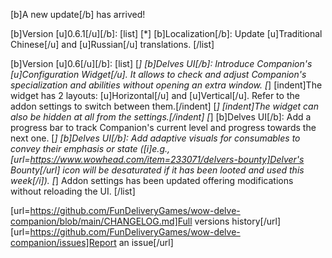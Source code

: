 [b]A new update[/b] has arrived!

[b]Version [u]0.6.1[/u][/b]:
[list]
[*] [b]Localization[/b]: Update [u]Traditional Chinese[/u] and [u]Russian[/u] translations.
[/list]

[b]Version [u]0.6[/u][/b]:
[list]
[*] [b]Delves UI[/b]: Introduce Companion's [u]Configuration Widget[/u]. It allows to check and adjust Companion's specialization and abilities without opening an extra window.
[*] [indent]The widget has 2 layouts: [u]Horizontal[/u] and [u]Vertical[/u]. Refer to the addon settings to switch between them.[/indent]
[*] [indent]The widget can also be hidden at all from the settings.[/indent]
[*] [b]Delves UI[/b]: Add a progress bar to track Companion's current level and progress towards the next one.
[*] [b]Delves UI[/b]: Add adaptive visuals for consumables to convey their emphasis or state ([i]e.g., [url=https://www.wowhead.com/item=233071/delvers-bounty]Delver's Bounty[/url] icon will be desaturated if it has been looted and used this week[/i]).
[*] Addon settings has been updated offering modifications without reloading the UI.
[/list]

[url=https://github.com/FunDeliveryGames/wow-delve-companion/blob/main/CHANGELOG.md]Full versions history[/url]
[url=https://github.com/FunDeliveryGames/wow-delve-companion/issues]Report an issue[/url]